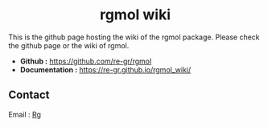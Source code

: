 <h1 align="center">
rgmol wiki
</h1>

This is the github page hosting the wiki of the rgmol package.
Please check the github page or the wiki of rgmol.

- **Github :** https://github.com/re-gr/rgmol
- **Documentation :** https://re-gr.github.io/rgmol_wiki/

## Contact

Email : [Rg](mailto:remi.grincourt@ens-lyon.fr)


